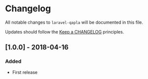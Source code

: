 # Changelog

All notable changes to `laravel-qapla` will be documented in this file.

Updates should follow the [Keep a CHANGELOG](http://keepachangelog.com/) principles.

## [1.0.0] - 2018-04-16

### Added
- First release
